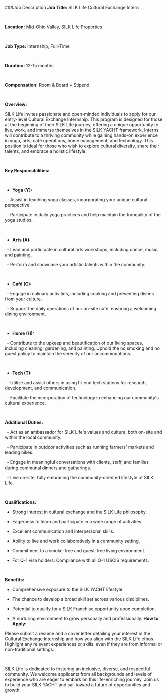 ###Job Description 
**Job Title:** SILK Life Cultural Exchange Intern 

  

**Location:** Mid-Ohio Valley, SILK Life Properties 

  

**Job Type:** Internship, Full-Time 

  

**Duration:** 12-15 months 

  

**Compensation:** Room & Board + Stipend 

  

**Overview:** 

SILK Life invites passionate and open-minded individuals to apply for our entry-level Cultural Exchange Internship. This program is designed for those at the beginning of their SILK Life journey, offering a unique opportunity to live, work, and immerse themselves in the SILK YACHT framework. Interns will contribute to a thriving community while gaining hands-on experience in yoga, arts, café operations, home management, and technology. This position is ideal for those who wish to explore cultural diversity, share their talents, and embrace a holistic lifestyle. 

  

**Key Responsibilities:** 

  

- **Yoga (Y):** 

  - Assist in teaching yoga classes, incorporating your unique cultural perspective. 

  - Participate in daily yoga practices and help maintain the tranquility of the yoga studios. 

  

- **Arts (A):** 

  - Lead and participate in cultural arts workshops, including dance, music, and painting. 

  - Perform and showcase your artistic talents within the community. 

  

- **Café (C):** 

  - Engage in culinary activities, including cooking and presenting dishes from your culture. 

  - Support the daily operations of our on-site café, ensuring a welcoming dining environment. 

  

- **Home (H):** 

  - Contribute to the upkeep and beautification of our living spaces, including cleaning, gardening,  and painting.  Uphold the no smoking and no guest policy to maintain the serenity of our accommodations. 

  

- **Tech (T):** 

  - Utilize and assist others in using hi-end tech stations for research, development, and communication. 

  - Facilitate the incorporation of technology in enhancing our community's cultural experience. 

  

**Additional Duties:** 

  - Act as an ambassador for SILK Life's values and culture, both on-site and within the local community. 

  - Participate in outdoor activities such as running farmers' markets and leading hikes. 

  - Engage in meaningful conversations with clients, staff, and families during communal dinners and gatherings. 

  - Live on-site, fully embracing the community-oriented lifestyle of SILK Life. 

  

**Qualifications:** 

- Strong interest in cultural exchange and the SILK Life philosophy. 

- Eagerness to learn and participate in a wide range of activities. 

- Excellent communication and interpersonal skills. 

- Ability to live and work collaboratively in a community setting. 

- Commitment to a smoke-free and guest-free living environment. 

- For Q-1 visa holders: Compliance with all Q-1 USCIS requirements. 

  

**Benefits:** 

- Comprehensive exposure to the SILK YACHT lifestyle. 

- The chance to develop a broad skill set across various disciplines. 

- Potential to qualify for a SILK Franchise opportunity upon completion. 

- A nurturing environment to grow personally and professionally. **How to Apply:** 

Please submit a resume and a cover letter detailing your interest in the Cultural Exchange Internship and how you align with the SILK Life ethos. Highlight any relevant experiences or skills, even if they are from informal or non-traditional settings. 

  

SILK Life is dedicated to fostering an inclusive, diverse, and respectful community. We welcome applicants from all backgrounds and levels of experience who are eager to embark on this life-enriching journey. Join us to build your SILK YACHT and sail toward a future of opportunities and growth. 

  
